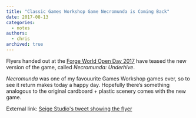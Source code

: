 ```yaml
---
title: "Classic Games Workshop Game Necromunda is Coming Back"
date: 2017-08-13
categories:
  - notes
authors:
  - chris
archived: true
---
```


Flyers handed out at the [Forge World Open Day 2017](https://www.warhammer-community.com/2017/08/13/forge-world-open-day-live-blog/) have teased the new version of the game, called _Necromunda: Underhive_.

_Necromunda_ was one of my favouurite Games Workshop games ever, so to see it return makes today a happy day. Hopefully there’s something analogous to the original cardboard + plastic scenery comes with the new game.

External link: [Seige Studio's tweet showing the flyer](https://twitter.com/SiegeStudios/status/896653943069179904 "external link")
